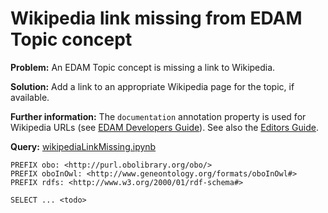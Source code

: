 #  Wikipedia link missing from EDAM Topic concept

**Problem:** An EDAM Topic concept is missing a link to Wikipedia.

**Solution:** Add a link to an appropriate Wikipedia page for the topic, if available.

**Further information:** The ```documentation``` annotation property is used for Wikipedia URLs (see [EDAM Developers Guide](https://edamontologydocs.readthedocs.io/en/latest/developers_guide.html#optional-attributes)).  See also the [Editors Guide](https://edamontologydocs.readthedocs.io/en/latest/editors_guide.html#id5).


**Query:** [wikipediaLinkMissing.ipynb](https://github.com/edamontology/edamverify/blob/master/queries/wikipediaLinkMissing.ipynb)

```sparql
PREFIX obo: <http://purl.obolibrary.org/obo/>
PREFIX oboInOwl: <http://www.geneontology.org/formats/oboInOwl#>
PREFIX rdfs: <http://www.w3.org/2000/01/rdf-schema#>

SELECT ... <todo>
```
